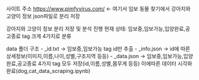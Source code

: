 사이트 주소 https://www.pimfyvirus.com/ <- 여기서 임보 동물 찾기에서 강아지와 고양이 정보 json파일로 분리 저장 

강아지와 고양이 정보 분리 저장 및 분석 진행 
현재 상태: 임보중,임보가능,입양완료,공고종료 tag 크게 4가지로 분류 

data 폴더 구조 
    - _id.txt -> 임보중,임보가능 tag id만 추출 
    - _info.json -> id에 따른 상세정보(이미지,이름,나이,성별,구조지역 등등)
    - _data.json -> 임보중,임보가능,입양완료,공고종료 4가지 tag 모두 저장(id,이름,성별,몸무게 등등)
                    이에따른 데이터 시각화완료(dog,cat_data_scraping.ipynb)

